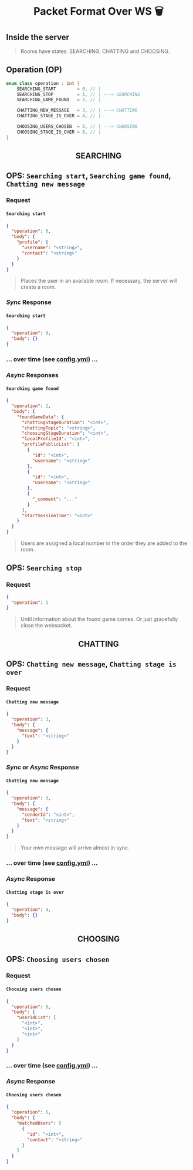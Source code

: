# <div style="text-align: center;">Packet Format Over WS 🗑</div>

## Inside the server

> Rooms have states: SEARCHING, CHATTING and CHOOSING.

## Operation (OP)

``` C++
enum class operation : int {
    SEARCHING_START        = 0, // |
    SEARCHING_STOP         = 1, // | ---> SEARCHING
    SEARCHING_GAME_FOUND   = 2, // |

    CHATTING_NEW_MESSAGE   = 3, // | ---> CHATTING
    CHATTING_STAGE_IS_OVER = 4, // |

    CHOOSING_USERS_CHOSEN  = 5, // | ---> CHOOSING
    CHOOSING_STAGE_IS_OVER = 6, // |
}
```

## <div style="text-align: center;">SEARCHING</div>
## OPS: `Searching start`, `Searching game found`, `Chatting new message`

### Request
#### `Searching start`
```json
{
  "operation": 0,
  "body": {
    "profile": {
      "username": "<string>",
      "contact": "<string>"
    }
  }
}
```

> Places the user in an available room. 
> If necessary, the server will create a room.

### *Sync* Response
#### `Searching start`
```json
{
  "operation": 0,
  "body": {}
}
```

### ... over time (see [config.yml](../../../config/config.yml)) ...

### *Async* Responses
#### `Searching game found`
```json
{
  "operation": 2,
  "body": {
    "foundGameData": {
      "chattingStageDuration": "<int>",
      "chattingTopic": "<string>",
      "choosingStageDuration": "<int>",
      "localProfileId": "<int>",
      "profilePublicList": [
        {
          "id": "<int>",
          "username": "<string>"
        },
        {
          "id": "<int>",
          "username": "<string>"
        },
        {
          "_comment": "..."
        }
      ],
      "startSessionTime": "<int>"
    }
  }
}
```

> Users are assigned a local number 
> in the order they are added to the room.

## OPS: `Searching stop`

### Request
```json
{
  "operation": 1
}
```

> Until information about the found game comes.
> Or just gracefully close the websocket.

## <div style="text-align: center;">CHATTING</div>
## OPS: `Chatting new message`, `Chatting stage is over`

### Request
#### `Chatting new message`
```json
{
  "operation": 3,
  "body": {
    "message": {
      "text": "<string>"
    }
  }
}
```

### *Sync* or *Async* Response
#### `Chatting new message`
```json
{
  "operation": 3,
  "body": {
    "message": {
      "senderId": "<int>",
      "text": "<string>"
    }
  }
}
```

> Your own message will arrive almost in sync.

### ... over time (see [config.yml](../../../config/config.yml)) ...

### *Async* Response
#### `Chatting stage is over`
```json
{
  "operation": 4,
  "body": {}
}
```

## <div style="text-align: center;">CHOOSING</div>
## OPS: `Choosing users chosen`

### Request
#### `Choosing users chosen`
```json
{
  "operation": 5,
  "body": {
    "userIdList": [
      "<int>",
      "<int>",
      "<int>"
    ]
  }
}
```

### ... over time (see [config.yml](../../../config/config.yml)) ...

### *Async* Response
#### `Choosing users chosen`
```json
{
  "operation": 6,
  "body": {
    "matchedUsers": [
      {
        "id": "<int>",
        "contact": "<string>"
      }
    ]
  }
}
```